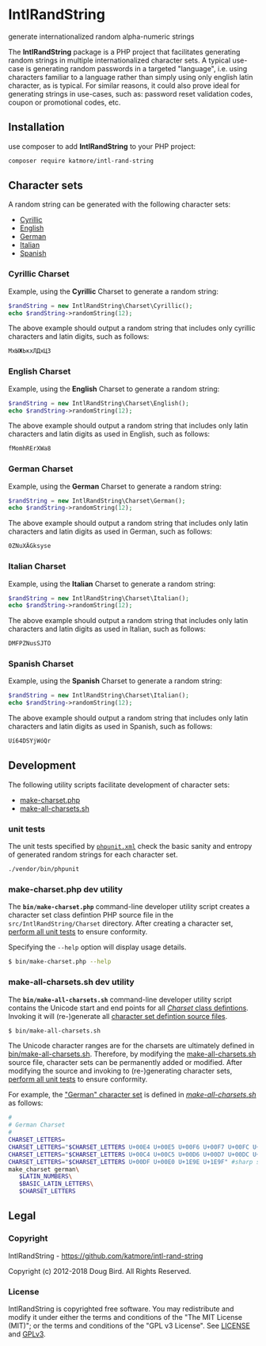 # IntlRandString
generate internationalized random alpha-numeric strings

The **IntlRandString** package is a PHP project that facilitates generating random strings in multiple internationalized character sets. A typical use-case is generating random passwords in a targeted "language", i.e. using characters familiar to a language rather than simply using only english latin character, as is typical. For similar reasons, it could also prove ideal for generating strings in use-cases, such as: password reset validation codes, coupon or promotional codes, etc.

## Installation
use composer to add **IntlRandString** to your PHP project:
```sh
composer require katmore/intl-rand-string
```

## Character sets
A random string can be generated with the following character sets:
 * [Cyrillic](#cyrillic-charset)
 * [English](#english-charset)
 * [German](#german-charset)
 * [Italian](#italian-charset)
 * [Spanish](#spanish-charset)

### Cyrillic Charset
Example, using the **Cyrillic** Charset to generate a random string:
```php
$randString = new IntlRandString\Charset\Cyrillic();
echo $randString->randomString(12);
```
The above example should output a random string that includes only cyrillic characters and latin digits, such as follows:
```txt
МхЫЖЬкхЛДхЦЗ
```

### English Charset
Example, using the **English** Charset to generate a random string:
```php
$randString = new IntlRandString\Charset\English();
echo $randString->randomString(12);
```
The above example should output a random string that includes only latin characters and latin digits as used in English, such as follows:
```txt
fMomhRErXWa8
```

### German Charset
Example, using the **German** Charset to generate a random string:
```php
$randString = new IntlRandString\Charset\German();
echo $randString->randomString(12);
```
The above example should output a random string that includes only latin characters and latin digits as used in German, such as follows:
```txt
0ZNuXÄGksyse
```

### Italian Charset
Example, using the **Italian** Charset to generate a random string:
```php
$randString = new IntlRandString\Charset\Italian();
echo $randString->randomString(12);
```
The above example should output a random string that includes only latin characters and latin digits as used in Italian, such as follows:
```txt
DMFPZNusSJTO
```

### Spanish Charset
Example, using the **Spanish** Charset to generate a random string:
```php
$randString = new IntlRandString\Charset\Italian();
echo $randString->randomString(12);
```
The above example should output a random string that includes only latin characters and latin digits as used in Spanish, such as follows:
```txt
Uí64DSYjWóQr
```

## Development
The following utility scripts facilitate development of character sets:
 * [make-charset.php](#make-charsetphp-dev-utility)
 * [make-all-charsets.sh](#make-all-charsetssh-dev-utility)
 
### unit tests
The unit tests specified by [`phpunit.xml`](./phpunit.xml) check the basic sanity and entropy of generated random strings for each character set.
```sh
./vendor/bin/phpunit
```

### make-charset.php dev utility
The **`bin/make-charset.php`** command-line developer utility script creates a character set class defintion PHP source file in the `src/IntlRandString/Charset` directory. After creating a character set, [perform all unit tests](#unit-tests) to ensure conformity.

Specifying the `--help` option will display usage details.
```sh
$ bin/make-charset.php --help
```

### make-all-charsets.sh dev utility
The **`bin/make-all-charsets.sh`** command-line developer utility script contains the Unicode start and end points for all [*Charset* class defintions](#character-sets). Invoking it will (re-)generate all [character set defintion source files](./src/IntlRandString/Charset). 

```sh
$ bin/make-all-charsets.sh
```

The Unicode character ranges are for the charsets are ultimately defined in [bin/make-all-charsets.sh](./bin/make-all-charsets.sh). Therefore, by modifying the [make-all-charsets.sh](./bin/make-all-charsets.sh) source file, character sets can be permanently added or modified. After modifying the source and invoking to (re-)generating character sets, [perform all unit tests](#unit-tests) to ensure conformity.

For example, the ["German" character set](./src/IntlRandString/Charset/German.php) is defined in [*make-all-charsets.sh*](./bin/make-all-charsets.sh#L82-L92) as follows:
```sh
#
# German Charset
#
CHARSET_LETTERS=
CHARSET_LETTERS="$CHARSET_LETTERS U+00E4 U+00E5 U+00F6 U+00F7 U+00FC U+00FD" #diaresis a,o,u
CHARSET_LETTERS="$CHARSET_LETTERS U+00C4 U+00C5 U+00D6 U+00D7 U+00DC U+00DD" #diaresis A,O,U
CHARSET_LETTERS="$CHARSET_LETTERS U+00DF U+00E0 U+1E9E U+1E9F" #sharp s,S
make_charset german\
   $LATIN_NUMBERS\
   $BASIC_LATIN_LETTERS\
   $CHARSET_LETTERS
```

## Legal
### Copyright
IntlRandString - https://github.com/katmore/intl-rand-string

Copyright (c) 2012-2018 Doug Bird. All Rights Reserved.

### License
IntlRandString is copyrighted free software.
You may redistribute and modify it under either the terms and conditions of the
"The MIT License (MIT)"; or the terms and conditions of the "GPL v3 License".
See [LICENSE](https://github.com/katmore/intl-rand-string/blob/master/LICENSE) and [GPLv3](https://github.com/katmore/intl-rand-string/blob/master/GPLv3).
